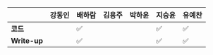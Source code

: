 |              | 강동인 | 배하람 | 김용주 | 박하윤 | 지승윤 | 유예찬 |
| ------------ | ------ | ------ | ------ | ------ | ------ | ------------ |
| **코드**     ||:white_check_mark:|  |        |:white_check_mark:|:white_check_mark:|
| **Write-up** ||:white_check_mark:|  |        |:white_check_mark: |:white_check_mark:|
